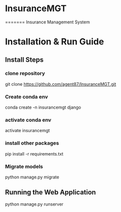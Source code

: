 # InsuranceMGT
=======
Insurance Management System


# Installation & Run Guide

## Install Steps

### clone repository
git clone https://github.com/agent87/InsuranceMGT.git

### Create conda env
conda create -n insurancemgt django

### activate conda env
activate insurancemgt

### install other packages
pip install -r requirements.txt

### Migrate models
python manage.py migrate

## Running the Web Application
python manage.py runserver